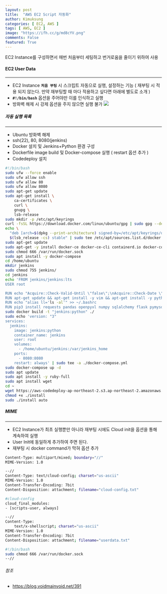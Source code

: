 ```yaml
---
layout: post
title:  "AWS EC2 Script 자동화"
author: Kimuksung
categories: [ EC2, AWS ]
tags: [ AWS, EC2 ]
image: "https://ifh.cc/g/md8cYV.png"
comments: False
featured: True
---
```


EC2 Instance를 구성하면서 매번 처음부터 세팅하고 번거로움을 줄이기 위하여 사용

#### EC2 User Data
---
- EC2 Instance **`처음 부팅`** 시 스크립트 자동으로 실행, 설정하는 기능 ( 재부팅 시 적용 되지 않는다. 만약 재부팅할 때 마다 적용하고 싶다면 아래에 별도로 소개 )
- **`#!/bin/bash`** 옵션을 주어야만 이를 인식하고 실행
- 방화벽 해제 시 강제 옵션을 주지 않으면 실행 불가
    ![](https://i.ibb.co/nw2gYD9/2023-06-14-7-19-25.png)
    

##### 자동 실행 목록
---
- Ubuntu 방화벽 해제
- ssh(22), 80, 8080(jenkins)
- Docker 설치 및 Jenkins+Python 환경 구성
- Dockerfile image build 및 Docker-compose 실행 ( restart 옵션 추가 )
- Codedeploy 설치

```bash
#!/bin/bash
sudo ufw --force enable
sudo ufw allow ssh
sudo ufw allow 80
sudo ufw allow 8080
sudo apt-get update
sudo apt-get install \
    ca-certificates \
    curl \
    gnupg \
    lsb-release
sudo mkdir -p /etc/apt/keyrings
curl -fsSL https://download.docker.com/linux/ubuntu/gpg | sudo gpg --dearmor -o /etc/apt/keyrings/docker.gpg
echo \
  "deb [arch=$(dpkg --print-architecture) signed-by=/etc/apt/keyrings/docker.gpg] https://download.docker.com/linux/ubuntu \
  $(lsb_release -cs) stable" | sudo tee /etc/apt/sources.list.d/docker.list > /dev/null
sudo apt-get update
sudo apt-get -y install docker-ce docker-ce-cli containerd.io docker-compose-plugin
sudo chmod 666 /var/run/docker.sock
sudo apt install -y docker-compose
cd /home/ubuntu
mkdir jenkins
sudo chmod 755 jenkins/
cd jenkins
echo 'FROM jenkins/jenkins:lts
USER root

RUN echo "Acquire::Check-Valid-Until \"false\";\nAcquire::Check-Date \"false\";" | cat > /etc/apt/apt.conf.d/10no--check-valid-until
RUN apt-get update && apt-get install -y vim && apt-get install -y python3.9 python3-pip
RUN echo "alias ll='ls -al'" >> ~/.bashrc
RUN pip3 install requests pandas openpyxl numpy sqlalchemy flask pymysql redshift-connector scikit-learn scipy seaborn matplotlib gspread bs4 oauth2client gspread-dataframe sshtunnel' >> Dockerfile
sudo docker build -t "jenkins:python" ./
sudo echo 'version: "3"
services:
  jenkins:
    image: jenkins:python
    container_name: jenkins
    user: root
    volumes:
      - /home/ubuntu/jenkins:/var/jenkins_home
    ports:
      - 8080:8080
    restart: always' | sudo tee -a ./docker-compose.yml
sudo docker-compose up -d
sudo apt update
sudo apt install -y ruby-full
sudo apt install wget
cd ~ 
wget https://aws-codedeploy-ap-northeast-2.s3.ap-northeast-2.amazonaws.com/latest/install
chmod +x ./install
sudo ./install auto
```

##### MIME
---
- EC2 Instance가 최초 실행뿐만 아니라 재부팅 시에도 Cloud init을 옵션을 통해 계속하여 실행
- User Init에 동일하게 추가하여 주면 된다.
- 재부팅 시 docker command가 막혀 옵션 추가

```bash
Content-Type: multipart/mixed; boundary="//"
MIME-Version: 1.0

--//
Content-Type: text/cloud-config; charset="us-ascii"
MIME-Version: 1.0
Content-Transfer-Encoding: 7bit
Content-Disposition: attachment; filename="cloud-config.txt"

#cloud-config
cloud_final_modules:
- [scripts-user, always]

--//
Content-Type:
    text/x-shellscript; charset="us-ascii"
MIME-Version: 1.0
Content-Transfer-Encoding: 7bit
Content-Disposition: attachment; filename="userdata.txt"

#!/bin/bash
sudo chmod 666 /var/run/docker.sock
--//
```

###### 참조
- https://blog.voidmainvoid.net/391